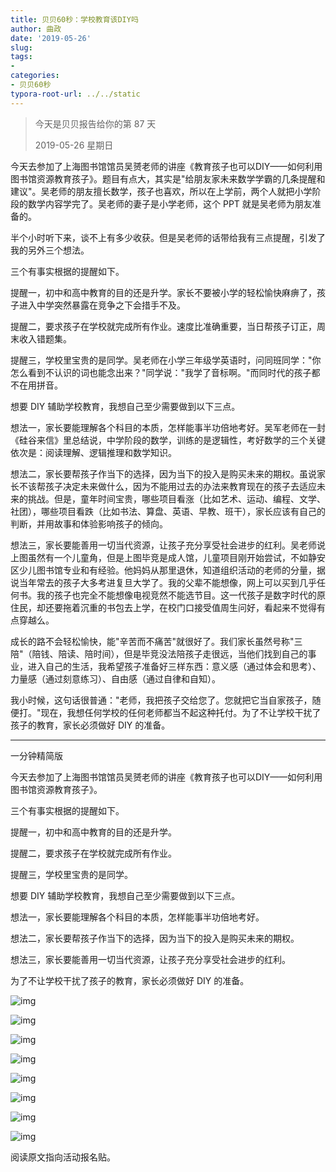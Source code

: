 ```yaml
---
title: 贝贝60秒：学校教育该DIY吗
author: 曲政
date: '2019-05-26'
slug: 
tags:
- 
categories:
- 贝贝60秒
typora-root-url: ../../static
---
```


>   今天是贝贝报告给你的第 87 天 
>
>   2019-05-26 星期日

今天去参加了上海图书馆馆员吴赟老师的讲座《教育孩子也可以DIY——如何利用图书馆资源教育孩子》。题目有点大，其实是"给朋友家未来数学学霸的几条提醒和建议"。吴老师的朋友擅长数学，孩子也喜欢，所以在上学前，两个人就把小学阶段的数学内容学完了。吴老师的妻子是小学老师，这个 PPT 就是吴老师为朋友准备的。

半个小时听下来，谈不上有多少收获。但是吴老师的话带给我有三点提醒，引发了我的另外三个想法。

三个有事实根据的提醒如下。

提醒一，初中和高中教育的目的还是升学。家长不要被小学的轻松愉快麻痹了，孩子进入中学突然暴露在竞争之下会措手不及。

提醒二，要求孩子在学校就完成所有作业。速度比准确重要，当日帮孩子订正，周末收入错题集。

提醒三，学校里宝贵的是同学。吴老师在小学三年级学英语时，问同班同学："你怎么看到不认识的词也能念出来？"同学说："我学了音标啊。"而同时代的孩子都不在用拼音。

想要 DIY 辅助学校教育，我想自己至少需要做到以下三点。

想法一，家长要能理解各个科目的本质，怎样能事半功倍地考好。吴军老师在一封《硅谷来信》里总结说，中学阶段的数学，训练的是逻辑性，考好数学的三个关键依次是：阅读理解、逻辑推理和数学知识。

想法二，家长要帮孩子作当下的选择，因为当下的投入是购买未来的期权。虽说家长不该帮孩子决定未来做什么，因为不能用过去的办法来教育现在的孩子去适应未来的挑战。但是，童年时间宝贵，哪些项目看涨（比如艺术、运动、编程、文学、社团），哪些项目看跌（比如书法、算盘、英语、早教、班干），家长应该有自己的判断，并用故事和体验影响孩子的倾向。

想法三，家长要能善用一切当代资源，让孩子充分享受社会进步的红利。吴老师说上图虽然有一个儿童角，但是上图毕竞是成人馆，儿童项目刚开始尝试，不如静安区少儿图书馆专业和有经验。他妈妈从那里退休，知道组织活动的老师的分量，据说当年常去的孩子大多考进复旦大学了。我的父辈不能想像，网上可以买到几乎任何书。我的孩子也完全不能想像电视竞然不能选节目。这一代孩子是数字时代的原住民，却还要拖着沉重的书包去上学，在校门口接受值周生问好，看起来不觉得有点穿越么。

成长的路不会轻松愉快，能"辛苦而不痛苦"就很好了。我们家长虽然号称"三陪"（陪钱、陪读、陪时间），但是毕竞没法陪孩子走很远，当他们找到自己的事业，进入自己的生活，我希望孩子准备好三样东西：意义感（通过体会和思考）、力量感（通过刻意练习）、自由感（通过自律和自知）。

我小时候，这句话很普通："老师，我把孩子交给您了。您就把它当自家孩子，随便打。"现在，我想任何学校的任何老师都当不起这种托付。为了不让学校干扰了孩子的教育，家长必须做好 DIY 的准备。

------

一分钟精简版

今天去参加了上海图书馆馆员吴赟老师的讲座《教育孩子也可以DIY——如何利用图书馆资源教育孩子》。

三个有事实根据的提醒如下。

提醒一，初中和高中教育的目的还是升学。

提醒二，要求孩子在学校就完成所有作业。

提醒三，学校里宝贵的是同学。

想要 DIY 辅助学校教育，我想自己至少需要做到以下三点。

想法一，家长要能理解各个科目的本质，怎样能事半功倍地考好。

想法二，家长要帮孩子作当下的选择，因为当下的投入是购买未来的期权。

想法三，家长要能善用一切当代资源，让孩子充分享受社会进步的红利。

为了不让学校干扰了孩子的教育，家长必须做好 DIY 的准备。

![img](/images/2019-05-26-%E8%B4%9D%E8%B4%9D60%E7%A7%92%EF%BC%9A%E5%AD%A6%E6%A0%A1%E6%95%99%E8%82%B2%E8%AF%A5DIY%E5%90%97/640-20200416120652440.jpeg)

![img](/images/2019-05-26-%E8%B4%9D%E8%B4%9D60%E7%A7%92%EF%BC%9A%E5%AD%A6%E6%A0%A1%E6%95%99%E8%82%B2%E8%AF%A5DIY%E5%90%97/640-20200416120652446.jpeg)



![img](/images/2019-05-26-%E8%B4%9D%E8%B4%9D60%E7%A7%92%EF%BC%9A%E5%AD%A6%E6%A0%A1%E6%95%99%E8%82%B2%E8%AF%A5DIY%E5%90%97/640-20200416120652485.jpeg)

![img](/images/2019-05-26-%E8%B4%9D%E8%B4%9D60%E7%A7%92%EF%BC%9A%E5%AD%A6%E6%A0%A1%E6%95%99%E8%82%B2%E8%AF%A5DIY%E5%90%97/640-20200416120652482.jpeg)

![img](/images/2019-05-26-%E8%B4%9D%E8%B4%9D60%E7%A7%92%EF%BC%9A%E5%AD%A6%E6%A0%A1%E6%95%99%E8%82%B2%E8%AF%A5DIY%E5%90%97/640-20200416120652590.jpeg)

![img](/images/2019-05-26-%E8%B4%9D%E8%B4%9D60%E7%A7%92%EF%BC%9A%E5%AD%A6%E6%A0%A1%E6%95%99%E8%82%B2%E8%AF%A5DIY%E5%90%97/640-20200416120652597.jpeg)

![img](/images/2019-05-26-%E8%B4%9D%E8%B4%9D60%E7%A7%92%EF%BC%9A%E5%AD%A6%E6%A0%A1%E6%95%99%E8%82%B2%E8%AF%A5DIY%E5%90%97/640-20200416120652477.jpeg)

![img](/images/2019-05-26-%E8%B4%9D%E8%B4%9D60%E7%A7%92%EF%BC%9A%E5%AD%A6%E6%A0%A1%E6%95%99%E8%82%B2%E8%AF%A5DIY%E5%90%97/640-20200416120652559.jpeg)

阅读原文指向活动报名贴。